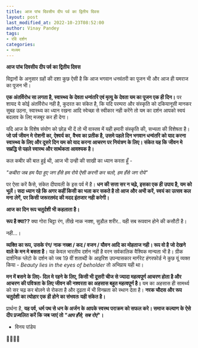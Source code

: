 ```yaml
---
title: आज पांच दिवसीय दीप पर्व का द्वितीय दिवस
layout: post
last_modified_at: 2022-10-23T08:52:00
author: Vinay Pandey
tags:
- रवि दर्शन
categories:
- मध्यम
---
```

**आज पांच दिवसीय दीप पर्व का द्वितीय दिवस**

विद्वानों के अनुसार ग्रहों की दशा कुछ ऐसी है कि आज भगवान धनवंतरी का पूजन भी और आज ही यमराज का पूजन भी।  

**एक अंतर्विरोध सा लगता है, स्वास्थ्य के देवता धन्वंतरि एवं मृत्यु के देवता यम का पूजन एक ही दिन।** पर शायद ये कोई अंतर्विरोध नही है, कुदरत का संकेत है, कि यदि परम्परा और संस्कृति को दकियानूसी मानकर सुबह उठना, स्वास्थ्य का ध्यान रखना आदि स्वेच्छा से स्वीकार नही करेंगे तो यम का दर्शन आपको स्वयं बदलाव के लिए मजबूर कर ही देगा। 

यदि आज के विशेष संयोग को छोड़ भी दें तो भी वास्तव में यही हमारी संस्कृति की, सभ्यता की विशेषता है।  **जो पर्व जीवन मे रोशनी का, ऐश्वर्य का, वैभव का प्रतीक है, उसमे पहले दिन भगवान धन्वंतरि को याद करना स्वास्थ्य के लिए और दूसरे दिन यम को याद करना आचरण पर नियंत्रण के लिए। संकेत यह कि जीवन मे सम्रद्धि से पहले स्वास्थ और सार्थकता आवश्यक है।**

कल कबीर की बात हुई थी, आज भी उन्ही की साखी का ध्यान करता हूँ  -

*"कबीरा जब हम पैदा हुए जग हँसे हम रोये*
*ऐसी करनी कर चलो, हम हँसे जग रोये"*

पर ऐसा करें कैसे, संकेत दीपावली के इस पर्व में है। **धन की सत्ता सर न चढ़े, इसका एक ही उपाय है, यम को भूलें। सदा ध्यान रहे कि अगर कहीं किसी का भला कर सकते है तो आज और अभी करें, स्वयं का उत्सव कल मना लेगें, पर किसी जरूरतमंद की मदद इंतजार नही करेगी।** 

**आज का दिन रूप चतुर्दशी भी कहलाता है।**

**रूप है क्या??**
क्या गोरा चिट्टा रंग, तीखे नाक नक्श, सुडौल शरीर.. यही सब रूपवान होने की कसौटी है। 

नही...।  

**व्यक्ति का रूप, उसके रंग/ नाक नख्श / कद / वजन / यौवन आदि का मोहताज नही। रूप वो है जो देखने वाले के मन मे बसता है**। यह केवल भारतीय दर्शन नही है वरन सर्वकालिक वैश्विक मान्यता भी है। ग्रीक दार्शनिक प्लेटो के दर्शन को जब 19 वीं शताब्दी के आइरिश उपन्यासकार मार्गरेट हंगरफोर्ड  ने कुछ यूं व्यक्त किया - *Beauty lies in the eyes of beholder*  तो अभिप्राय यही था। 

**मन में बसने के लिए- दिल मे रहने के लिए, किसी भी दूसरी चीज से ज्यादा महत्वपूर्ण आचरण होता है और आचरण की पवित्रता के लिए जीवन की नश्वरता का अहसास बहुत महत्वपूर्ण है।** यम का अहसास ही सामर्थ्य को सर चढ़ कर बोलने से रोकता है और दृढ़ता में भी विनम्रता को स्थान देता है। **नरक चौदस और रूप चतुर्दशी का त्योहार एक ही होने का संभवतः यही संकेत है।**

प्रार्थना है, 
**यह पर्व, धर्म पथ से धन के अर्जन के आपके स्वस्थ पराक्रम को सफल करे। समाज कल्याण के ऐसे दीप प्रज्वलित करें कि जब जाएं तो *"आप हँसे, सब रोएं*"।**

- विनय पांडेय

🙏🌷🌷🙏


